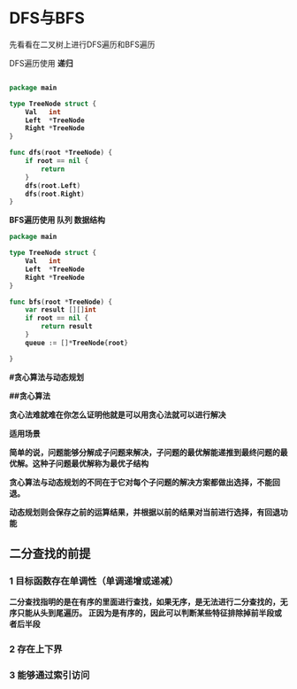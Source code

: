# DFS与BFS

先看看在二叉树上进行DFS遍历和BFS遍历

DFS遍历使用 <b color=blue>递归<b>

```go

package main

type TreeNode struct {
	Val   int
	Left  *TreeNode
	Right *TreeNode
}

func dfs(root *TreeNode) {
	if root == nil {
		return
	}
	dfs(root.Left)
	dfs(root.Right)
}
```

BFS遍历使用 <b color=blue>队列<b> 数据结构

```go
package main

type TreeNode struct {
	Val   int
	Left  *TreeNode
	Right *TreeNode
}

func bfs(root *TreeNode) {
	var result [][]int
	if root == nil {
		return result
	}
	queue := []*TreeNode{root}

}
```

#贪心算法与动态规划

##贪心算法

贪心法难就难在你怎么证明他就是可以用贪心法就可以进行解决 

适用场景

简单的说，问题能够分解成子问题来解决，子问题的最优解能递推到最终问题的最优解。这种子问题最优解称为最优子结构

贪心算法与动态规划的不同在于它对每个子问题的解决方案都做出选择，不能<b>回退<b>。

动态规划则会保存之前的运算结果，并根据以前的结果对当前进行选择，有回退功能

 
## 二分查找的前提

### 1 目标函数存在单调性（单调递增或递减）

二分查找指明的是在有序的里面进行查找，如果无序，是无法进行二分查找的，无序只能从头到尾遍历。
正因为是有序的，因此可以判断某些特征排除掉前半段或者后半段

### 2 存在上下界

### 3 能够通过索引访问


